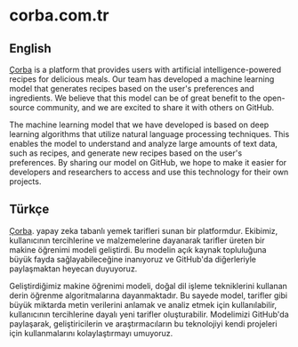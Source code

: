 # corba.com.tr

## English

[Çorba](https://corba.com.tr) is a platform that provides users with artificial intelligence-powered recipes for delicious meals. Our team has developed a machine learning model that generates recipes based on the user's preferences and ingredients. We believe that this model can be of great benefit to the open-source community, and we are excited to share it with others on GitHub.

The machine learning model that we have developed is based on deep learning algorithms that utilize natural language processing techniques. This enables the model to understand and analyze large amounts of text data, such as recipes, and generate new recipes based on the user's preferences. By sharing our model on GitHub, we hope to make it easier for developers and researchers to access and use this technology for their own projects.

## Türkçe

[Çorba](https://corba.com.tr). yapay zeka tabanlı yemek tarifleri sunan bir platformdur. Ekibimiz, kullanıcının tercihlerine ve malzemelerine dayanarak tarifler üreten bir makine öğrenimi modeli geliştirdi. Bu modelin açık kaynak topluluğuna büyük fayda sağlayabileceğine inanıyoruz ve GitHub'da diğerleriyle paylaşmaktan heyecan duyuyoruz.

Geliştirdiğimiz makine öğrenimi modeli, doğal dil işleme tekniklerini kullanan derin öğrenme algoritmalarına dayanmaktadır. Bu sayede model, tarifler gibi büyük miktarda metin verilerini anlamak ve analiz etmek için kullanılabilir, kullanıcının tercihlerine dayalı yeni tarifler oluşturabilir. Modelimizi GitHub'da paylaşarak, geliştiricilerin ve araştırmacıların bu teknolojiyi kendi projeleri için kullanmalarını kolaylaştırmayı umuyoruz.
